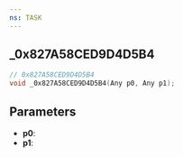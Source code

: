 ```yaml
---
ns: TASK
---
```

## _0x827A58CED9D4D5B4

```c
// 0x827A58CED9D4D5B4
void _0x827A58CED9D4D5B4(Any p0, Any p1);
```

## Parameters
* **p0**:
* **p1**:
